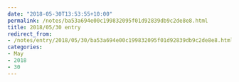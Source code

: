 ```yaml
---
date: "2018-05-30T13:53:55+10:00"
permalink: /notes/ba53a694e00c199832095f01d92839db9c2de8e8.html
title: 2018/05/30 entry
redirect_from:
- /notes/entry/2018/05/30/ba53a694e00c199832095f01d92839db9c2de8e8.html
categories:
- May
- 2018
- 30
---
```

